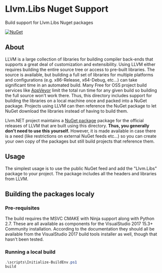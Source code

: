 # Llvm.Libs Nuget Support
Build support for Llvm.Libs Nuget packages

[![NuGet](https://img.shields.io/nuget/v/Llvm.Libs.svg)](http://www.nuget.org/packages/Llvm.Libs/)

## About
LLVM is a large collection of libraries for building compiler back-ends that
supports a great deal of customization and extensibility. Using LLVM either
requires building the entire source tree or access to pre-built libraries.
The source is available, but building a full set of libraries for multiple
platforms and configurations (e.g. x86-Release, x64-Debug, etc...) can take
significant time in an automated build. Many Free for OSS project build services
like [AppVeyor](http://AppVeyor.com) limit the total run time for any given build
so building the full source won't work there. Thus, this directory includes support
for building the libraries on a local machine once and packed into a NuGet package.
Projects using LLVM can then reference the NuGet package to let NuGet download the
libraries instead of having to build them.

Llvm.NET project maintains a [NuGet package](http://www.nuget.org/packages/Llvm.Libs/)
package for the official releases of LLVM that are built using this directory. **Thus, you
generally don't need to use this yourself.** However, it is made available in case there is
a need (like restrictions on external NuGet feeds etc...) so you can create your own copy of
the packages but still build projects that reference them.

## Usage
The simplest usage is to use the public NuGet feed and add the "Llvm.Libs" package
to your project. The package includes all the headers and libraries from LLVM.


## Building the packages localy
### Pre-requisites
The build requires the MSVC CMAKE with Ninja support along with Python 2.7. These are
all available as components for the VisualStudio 2017 15.3+ Community installation. According
to the documentation they should all be available from the VisualStudio 2017 build tools installer
as well, though that hasn't been tested. 

### Running a local build
```PowerShell
.\scripts\Initialize-BuildEnv.ps1
build
```
